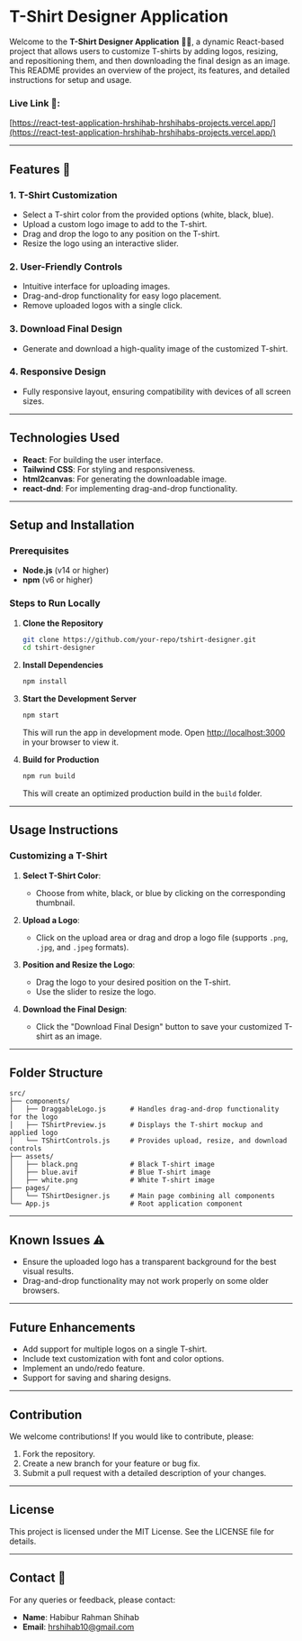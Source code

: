 # T-Shirt Designer Application

Welcome to the **T-Shirt Designer Application** 👕✨, a dynamic React-based project that allows users to customize T-shirts by adding logos, resizing, and repositioning them, and then downloading the final design as an image. This README provides an overview of the project, its features, and detailed instructions for setup and usage.

### Live Link 🔗:

[https://react-test-application-hrshihab-hrshihabs-projects.vercel.app/](https://react-test-application-hrshihab-hrshihabs-projects.vercel.app/)

---

## Features 🚀

### 1. **T-Shirt Customization**

- Select a T-shirt color from the provided options (white, black, blue).
- Upload a custom logo image to add to the T-shirt.
- Drag and drop the logo to any position on the T-shirt.
- Resize the logo using an interactive slider.

### 2. **User-Friendly Controls**

- Intuitive interface for uploading images.
- Drag-and-drop functionality for easy logo placement.
- Remove uploaded logos with a single click.

### 3. **Download Final Design**

- Generate and download a high-quality image of the customized T-shirt.

### 4. **Responsive Design**

- Fully responsive layout, ensuring compatibility with devices of all screen sizes.

---

## Technologies Used

- **React**: For building the user interface.
- **Tailwind CSS**: For styling and responsiveness.
- **html2canvas**: For generating the downloadable image.
- **react-dnd**: For implementing drag-and-drop functionality.

---

## Setup and Installation

### Prerequisites

- **Node.js** (v14 or higher)
- **npm** (v6 or higher)

### Steps to Run Locally

1. **Clone the Repository**

   ```bash
   git clone https://github.com/your-repo/tshirt-designer.git
   cd tshirt-designer
   ```

2. **Install Dependencies**

   ```bash
   npm install
   ```

3. **Start the Development Server**

   ```bash
   npm start
   ```

   This will run the app in development mode. Open [http://localhost:3000](http://localhost:3000) in your browser to view it.

4. **Build for Production**

   ```bash
   npm run build
   ```

   This will create an optimized production build in the `build` folder.

---

## Usage Instructions

### Customizing a T-Shirt

1. **Select T-Shirt Color**:

   - Choose from white, black, or blue by clicking on the corresponding thumbnail.

2. **Upload a Logo**:

   - Click on the upload area or drag and drop a logo file (supports `.png`, `.jpg`, and `.jpeg` formats).

3. **Position and Resize the Logo**:

   - Drag the logo to your desired position on the T-shirt.
   - Use the slider to resize the logo.

4. **Download the Final Design**:

   - Click the "Download Final Design" button to save your customized T-shirt as an image.

---

## Folder Structure

```
src/
├── components/
│   ├── DraggableLogo.js      # Handles drag-and-drop functionality for the logo
│   ├── TShirtPreview.js      # Displays the T-shirt mockup and applied logo
│   └── TShirtControls.js     # Provides upload, resize, and download controls
├── assets/
│   ├── black.png             # Black T-shirt image
│   ├── blue.avif             # Blue T-shirt image
│   ├── white.png             # White T-shirt image
├── pages/
│   └── TShirtDesigner.js     # Main page combining all components
└── App.js                    # Root application component
```

---

## Known Issues ⚠️

- Ensure the uploaded logo has a transparent background for the best visual results.
- Drag-and-drop functionality may not work properly on some older browsers.

---

## Future Enhancements

- Add support for multiple logos on a single T-shirt.
- Include text customization with font and color options.
- Implement an undo/redo feature.
- Support for saving and sharing designs.

---

## Contribution

We welcome contributions! If you would like to contribute, please:

1. Fork the repository.
2. Create a new branch for your feature or bug fix.
3. Submit a pull request with a detailed description of your changes.

---

## License

This project is licensed under the MIT License. See the LICENSE file for details.

---

## Contact 📧

For any queries or feedback, please contact:

- **Name**: Habibur Rahman Shihab
- **Email**: [hrshihab10@gmail.com](mailto:hrshihab10@gmail.com)


